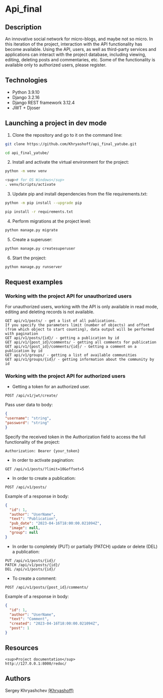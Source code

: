 # Api_final
## Description
An innovative social network for micro-blogs, and maybe not so micro. 
In this iteration of the project, interaction with the API functionality has become available. Using the API, users, as well as third-party services and applications can interact with the project database, including viewing, editing, deleting posts and commentaries, etc. Some of the functionality is available only to authorized users, please register.

## Technologies
- Python 3.9.10
- Django 3.2.16
- Django REST framework 3.12.4
- JWT + Djoser

## Launching a project in dev mode
1. Clone the repository and go to it on the command line:
```bash
git clone https://github.com/Khryashoff/api_final_yatube.git
```
```bash
cd api_final_yatube/
```
2. Install and activate the virtual environment for the project:
```bash
python -m venv venv
```
```bash
<sup># for OS Windows</sup>
. venv/Scripts/activate
```
3. Update pip and install dependencies from the file requirements.txt:
```bash
python -m pip install --upgrade pip
```
```bash
pip install -r requirements.txt
```
4. Perform migrations at the project level:
```bash
python manage.py migrate
```
5. Create a superuser:
```bash
python manage.py createsuperuser
```
6. Start the project:
```bash
python manage.py runserver
```

## Request examples
### Working with the project API for unauthorized users
For unauthorized users, working with the API is only available in read mode, editing and deleting records is not available.
```
GET api/v1/posts/ - get a list of all publications.
If you specify the parameters limit (number of objects) and offset (from which object to start counting), data output will be performed with pagination
GET api/v1/posts/{id}/ - getting a publication by id
GET api/v1/{post_id}/comments/ - getting all comments for publication
GET api/v1/{post_id}/comments/{id}/ - Getting a comment on a publication by id
GET api/v1/groups/ - getting a list of available communities
GET api/v1/groups/{id}/ - getting information about the community by id
```

### Working with the project API for authorized users

- Getting a token for an authorized user.
```
POST /api/v1/jwt/create/
```

Pass user data to body:
```json
{
"username": "string",
"password": "string"
}
```

Specify the received token in the Authorization field to access the full functionality of the project:
```
Authorization: Bearer {your_token}
```

- In order to activate pagination:
```
GET /api/v1/posts/?limit=10&offset=5
```

- In order to create a publication:
```
POST /api/v1/posts/
```

Example of a response in body:
```json
{
  "id": 1,
  "author": "UserName",
  "text": "Publication",
  "pub_date": "2023-04-16T18:00:00.021094Z",
  "image": null,
  "group": null
}
```

- In order to completely (PUT) or partially (PATCH) update or delete (DEL) a publication:
```
PUT /api/v1/posts/{id}/
PATCH /api/v1/posts/{id}/
DEL /api/v1/posts/{id}/
```

- To create a comment:
```
POST /api/v1/posts/{post_id}/comments/
```

Example of a response in body:
```json
{
  "id": 1,
  "author": "UserName",
  "text": "Comment",
  "created": "2023-04-16T18:00:00.021094Z",
  "post": 1
}
```

## Resources
```
<sup>Project documentation</sup>
http://127.0.0.1:8000/redoc/
```

## Authors
Sergey Khryashchev [(Khryashoff)](https://github.com/Khryashoff)
